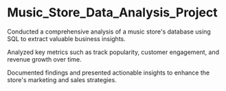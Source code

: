 # Music_Store_Data_Analysis_Project
Conducted a comprehensive analysis of a music store's database using SQL to extract valuable business insights.

Analyzed key metrics such as track popularity, customer engagement, and revenue growth over time.

Documented findings and presented actionable insights to enhance the store's marketing and sales strategies.
